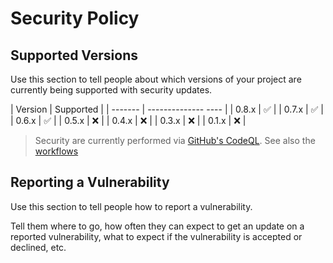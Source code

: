 # Security Policy

## Supported Versions

Use this section to tell people about which versions of your project are
currently being supported with security updates.

| Version | Supported          |
| ------- | --------------  ---- |
| 0.8.x   | :white_check_mark:    |
| 0.7.x   | :white_check_mark: |
| 0.6.x   | :white_check_mark: |
| 0.5.x   | :x:                |
| 0.4.x   | :x:                |
| 0.3.x   | :x:                |
| 0.1.x   | :x:                |

> Security are currently performed via [GitHub's CodeQL][1]. See also the
> [workflows][2]

## Reporting a Vulnerability

Use this section to tell people how to report a vulnerability.

Tell them where to go, how often they can expect to get an update on a reported
vulnerability, what to expect if the vulnerability is accepted or declined, etc.

[1]: https://securitylab.github.com/tools/codeql/
[2]: https://github.com/Anselmoo/spectrafit/blob/main/.github/workflows/codeql-analysis.yml
